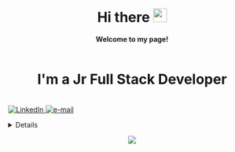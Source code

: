 <h1 align="center"> Hi there <img src="https://github.com/wervlad/wervlad/assets/24524555/766d336d-b87d-44ba-807c-c51de2bc6b4d" width="28px" alt=" "></h1>
<p align="center"> <b>Welcome to my page!</b> <br><br> <h1 align="center"> I'm a Jr Full Stack Developer<br> </h1><br> <a href="https://www.linkedin.com/in/aleksander-guci-7b7968265/"> <img src="https://img.shields.io/badge/LinkedIn-blue?style=flat-square&logo=linkedin" alt="LinkedIn"> </a> <a href="mailto:alexguci@outlook.it"> <img src="https://img.shields.io/badge/Email-blue?style=flat-square&logo=outlook&logoColor=white" alt="e-mail"> </a> </p>  <details> <p align="center"> <a href="https://github.com/AlexCoder99"> <img src="http://github-profile-summary-cards.vercel.app/api/cards/profile-details?username=AlexCoder99&theme=transparent" /> </a> <a href="https://github.com/AlexCoder99"> <img src="https://github-readme-streak-stats.herokuapp.com/?user=AlexCoder99&hide_border=true&card_width=338&theme=transparent" /> </a> <a href="https://github.com/AlexCoder99"> <img src="http://github-profile-summary-cards.vercel.app/api/cards/stats?username=AlexCoder99&theme=transparent" /> </a> </p> </details> <p align="center"> <a href="https://github.com/AlexCoder99"> <img src="https://komarev.com/ghpvc/?username=AlexCoder99&color=blue&style=flat" /> </a> </p>
